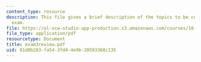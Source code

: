 ```yaml
---
content_type: resource
description: This file gives a brief description of the topics to be covred in the
  exam.
file: https://ol-ocw-studio-app-production.s3.amazonaws.com/courses/18-02-multivariable-calculus-spring-2006/81d0b203fa543fd44e9b20593368c135_exam3review.pdf
file_type: application/pdf
resourcetype: Document
title: exam3review.pdf
uid: 81d0b203-fa54-3fd4-4e9b-20593368c135
---
```

